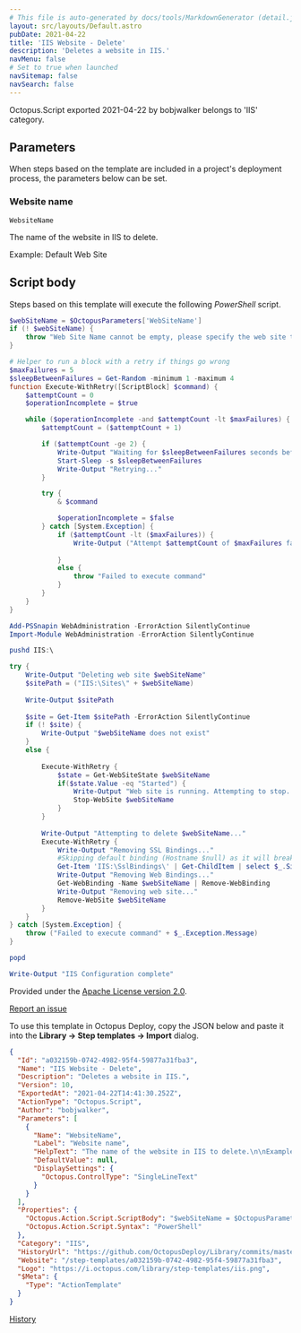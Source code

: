 ```yaml
---
# This file is auto-generated by docs/tools/MarkdownGenerator (detail.js)
layout: src/layouts/Default.astro
pubDate: 2021-04-22
title: 'IIS Website - Delete'
description: 'Deletes a website in IIS.'
navMenu: false
# Set to true when launched
navSitemap: false
navSearch: false
---
```


Octopus.Script exported 2021-04-22 by bobjwalker belongs to 'IIS' category.

## Parameters

When steps based on the template are included in a project's deployment process, the parameters below can be set.


<div class="param">

### Website name

`WebsiteName`

The name of the website in IIS to delete.

Example: Default Web Site

</div>
        

## Script body

Steps based on this template will execute the following *PowerShell* script.

```powershell
$webSiteName = $OctopusParameters['WebSiteName']
if (! $webSiteName) {
    throw "Web Site Name cannot be empty, please specify the web site to delete"
}

# Helper to run a block with a retry if things go wrong
$maxFailures = 5
$sleepBetweenFailures = Get-Random -minimum 1 -maximum 4
function Execute-WithRetry([ScriptBlock] $command) {
	$attemptCount = 0
	$operationIncomplete = $true

	while ($operationIncomplete -and $attemptCount -lt $maxFailures) {
		$attemptCount = ($attemptCount + 1)

		if ($attemptCount -ge 2) {
			Write-Output "Waiting for $sleepBetweenFailures seconds before retrying..."
			Start-Sleep -s $sleepBetweenFailures
			Write-Output "Retrying..."
		}

		try {
			& $command

			$operationIncomplete = $false
		} catch [System.Exception] {
			if ($attemptCount -lt ($maxFailures)) {
				Write-Output ("Attempt $attemptCount of $maxFailures failed: " + $_.Exception.Message)
			
			}
			else {
			    throw "Failed to execute command"
			}
		}
	}
}

Add-PSSnapin WebAdministration -ErrorAction SilentlyContinue
Import-Module WebAdministration -ErrorAction SilentlyContinue

pushd IIS:\

try {
    Write-Output "Deleting web site $webSiteName"
    $sitePath = ("IIS:\Sites\" + $webSiteName)
    
    Write-Output $sitePath
    
    $site = Get-Item $sitePath -ErrorAction SilentlyContinue
    if (! $site) {
        Write-Output "$webSiteName does not exist"
    }
    else {
        
        Execute-WithRetry {
            $state = Get-WebSiteState $webSiteName
            if($state.Value -eq "Started") {
                Write-Output "Web site is running. Attempting to stop..."
                Stop-WebSite $webSiteName
            }
        }
        
        Write-Output "Attempting to delete $webSiteName..."
        Execute-WithRetry {
            Write-Output "Removing SSL Bindings..."
            #Skipping default binding (Hostname $null) as it will break all sites which depend on this binding (non-SNI enabled sites will be grouped on the default binding! Remove-WebSite can handle this properly.)
            Get-Item 'IIS:\SslBindings\' | Get-ChildItem | select $_.Sites | Where-Object { ($_.Sites -contains $webSiteName) -and ($_.Hostname -ne $null) } | Remove-Item
            Write-Output "Removing Web Bindings..."
            Get-WebBinding -Name $webSiteName | Remove-WebBinding
            Write-Output "Removing web site..."
            Remove-WebSite $webSiteName
        }
    }
} catch [System.Exception] {
    throw ("Failed to execute command" + $_.Exception.Message)
}

popd

Write-Output "IIS Configuration complete"
```

Provided under the [Apache License version 2.0](https://github.com/OctopusDeploy/Library/blob/master/LICENSE.txt).

[Report an issue](https://github.com/OctopusDeploy/Library/issues/new?assignees=&labels=&projects=&template=bug-report.yml&title=Issue%20with%20IIS%20Website%20-%20Delete&step-template=IIS%20Website%20-%20Delete)

<div class="get-json">

To use this template in Octopus Deploy, copy the JSON below and paste it into the **Library → Step templates → Import** dialog.

```json
{
  "Id": "a032159b-0742-4982-95f4-59877a31fba3",
  "Name": "IIS Website - Delete",
  "Description": "Deletes a website in IIS.",
  "Version": 10,
  "ExportedAt": "2021-04-22T14:41:30.252Z",
  "ActionType": "Octopus.Script",
  "Author": "bobjwalker",
  "Parameters": [
    {
      "Name": "WebsiteName",
      "Label": "Website name",
      "HelpText": "The name of the website in IIS to delete.\n\nExample: Default Web Site",
      "DefaultValue": null,
      "DisplaySettings": {
        "Octopus.ControlType": "SingleLineText"
      }
    }
  ],
  "Properties": {
    "Octopus.Action.Script.ScriptBody": "$webSiteName = $OctopusParameters['WebSiteName']\nif (! $webSiteName) {\n    throw \"Web Site Name cannot be empty, please specify the web site to delete\"\n}\n\n# Helper to run a block with a retry if things go wrong\n$maxFailures = 5\n$sleepBetweenFailures = Get-Random -minimum 1 -maximum 4\nfunction Execute-WithRetry([ScriptBlock] $command) {\n\t$attemptCount = 0\n\t$operationIncomplete = $true\n\n\twhile ($operationIncomplete -and $attemptCount -lt $maxFailures) {\n\t\t$attemptCount = ($attemptCount + 1)\n\n\t\tif ($attemptCount -ge 2) {\n\t\t\tWrite-Output \"Waiting for $sleepBetweenFailures seconds before retrying...\"\n\t\t\tStart-Sleep -s $sleepBetweenFailures\n\t\t\tWrite-Output \"Retrying...\"\n\t\t}\n\n\t\ttry {\n\t\t\t& $command\n\n\t\t\t$operationIncomplete = $false\n\t\t} catch [System.Exception] {\n\t\t\tif ($attemptCount -lt ($maxFailures)) {\n\t\t\t\tWrite-Output (\"Attempt $attemptCount of $maxFailures failed: \" + $_.Exception.Message)\n\t\t\t\n\t\t\t}\n\t\t\telse {\n\t\t\t    throw \"Failed to execute command\"\n\t\t\t}\n\t\t}\n\t}\n}\n\nAdd-PSSnapin WebAdministration -ErrorAction SilentlyContinue\nImport-Module WebAdministration -ErrorAction SilentlyContinue\n\npushd IIS:\\\n\ntry {\n    Write-Output \"Deleting web site $webSiteName\"\n    $sitePath = (\"IIS:\\Sites\\\" + $webSiteName)\n    \n    Write-Output $sitePath\n    \n    $site = Get-Item $sitePath -ErrorAction SilentlyContinue\n    if (! $site) {\n        Write-Output \"$webSiteName does not exist\"\n    }\n    else {\n        \n        Execute-WithRetry {\n            $state = Get-WebSiteState $webSiteName\n            if($state.Value -eq \"Started\") {\n                Write-Output \"Web site is running. Attempting to stop...\"\n                Stop-WebSite $webSiteName\n            }\n        }\n        \n        Write-Output \"Attempting to delete $webSiteName...\"\n        Execute-WithRetry {\n            Write-Output \"Removing SSL Bindings...\"\n            #Skipping default binding (Hostname $null) as it will break all sites which depend on this binding (non-SNI enabled sites will be grouped on the default binding! Remove-WebSite can handle this properly.)\n            Get-Item 'IIS:\\SslBindings\\' | Get-ChildItem | select $_.Sites | Where-Object { ($_.Sites -contains $webSiteName) -and ($_.Hostname -ne $null) } | Remove-Item\n            Write-Output \"Removing Web Bindings...\"\n            Get-WebBinding -Name $webSiteName | Remove-WebBinding\n            Write-Output \"Removing web site...\"\n            Remove-WebSite $webSiteName\n        }\n    }\n} catch [System.Exception] {\n    throw (\"Failed to execute command\" + $_.Exception.Message)\n}\n\npopd\n\nWrite-Output \"IIS Configuration complete\"",
    "Octopus.Action.Script.Syntax": "PowerShell"
  },
  "Category": "IIS",
  "HistoryUrl": "https://github.com/OctopusDeploy/Library/commits/master/step-templates//opt/buildagent/work/75443764cd38076d/step-templates/iis-website-delete.json",
  "Website": "/step-templates/a032159b-0742-4982-95f4-59877a31fba3",
  "Logo": "https://i.octopus.com/library/step-templates/iis.png",
  "$Meta": {
    "Type": "ActionTemplate"
  }
}
```

[History](https://github.com/OctopusDeploy/Library/commits/master/step-templates/https://github.com/OctopusDeploy/Library/commits/master/step-templates//opt/buildagent/work/75443764cd38076d/step-templates/iis-website-delete.json)

</div>
